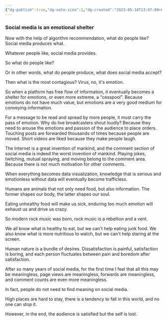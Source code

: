 ```yaml
---
{"dg-publish":true,"dg-note-icon":1,"dg-created":"2023-05-18T13:47:00+08:00","dg-updated":"2023-05-18T13:47:00+08:00","tags":["social","media"],"dg-path":"Writing/Social media is an emotional shelter.md","permalink":"/Writing/Social media is an emotional shelter/","dgPassFrontmatter":true,"noteIcon":1,"created":"2023-05-18T13:47:00+08:00","updated":"2023-05-18T13:47:00+08:00"}
---
```



### Social media is an emotional shelter

Now with the help of algorithm recommendation, what do people like? Social media produces what.

Whatever people like, social media provides.

So what do people like?

Or in other words, what do people produce, what does social media accept?

Then what is the most contagious? Virus, no, it's emotion. 

So when a platform has free flow of information, it eventually becomes a shelter for emotions, or even more extreme, a "cesspool". Because emotions do not have much value, but emotions are a very good medium for conveying information. 

For a message to be read and spread by more people, it must carry the pass of emotion. Why do live broadcasters shout loudly? Because they need to arouse the emotions and passion of the audience to place orders. Touching posts are forwarded thousands of times because people are moved. Short videos are liked because they make people laugh.

The Internet is a great invention of mankind, and the comment section of social media is indeed the worst invention of mankind. Playing jokes, twitching, mutual spraying, and moving belong to the comment area. Because there is not much motivation for other comments.

When everything becomes data visualization, knowledge that is serious and emotionless without data will eventually become trafficless.

Humans are animals that not only need food, but also information. The former shapes our body, the latter shapes our soul. 

Eating unhealthy food will make us sick, enduring too much emotion will exhaust us and drive us crazy.

So modern rock music was born, rock music is a rebellion and a vent.

We all know what is healthy to eat, but we can't help eating junk food. We also know what is more nutritious to watch, but we can't help staring at the screen.

Human nature is a bundle of desires. Dissatisfaction is painful, satisfaction is boring, and each person fluctuates between pain and boredom after satisfaction.

After so many years of social media, for the first time I feel that all this may be meaningless, page views are meaningless, forwards are meaningless, and comment counts are even more meaningless. 

In fact, people do not need to find meaning on social media.

High places are hard to stay, there is a tendency to fall in this world, and no one can stop it. 

However, in the end, the audience is satisfied but the self is lost.